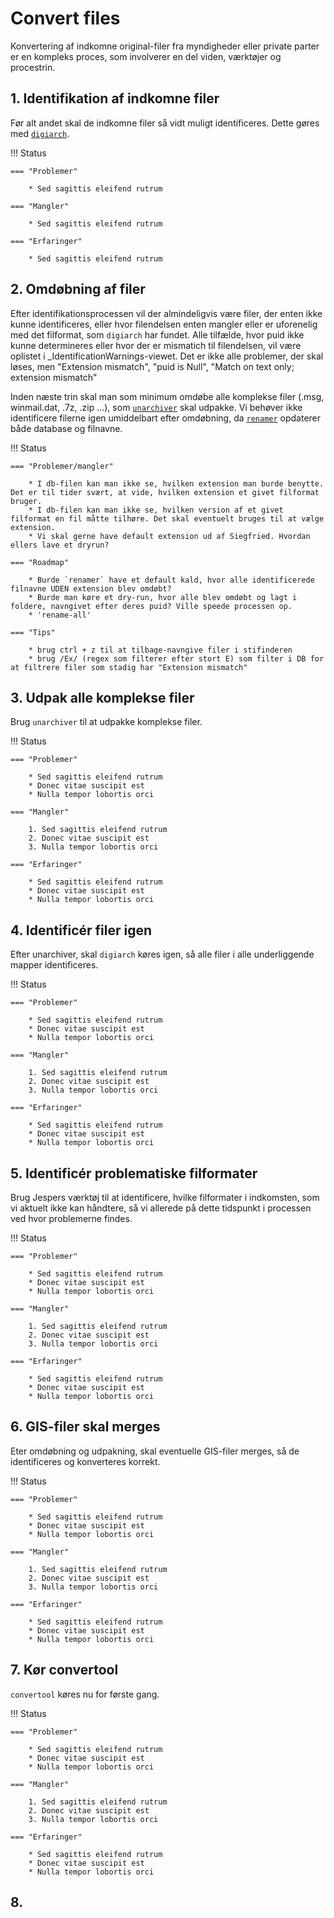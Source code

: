 # Convert files
Konvertering af indkomne original-filer fra myndigheder eller private parter er en kompleks proces, som involverer en del viden, værktøjer og procestrin.

## 1. Identifikation af indkomne filer
Før alt andet skal de indkomne filer så vidt muligt identificeres. Dette gøres med [`digiarch`](../tools/digiarch.md).

!!! Status

    === "Problemer"

        * Sed sagittis eleifend rutrum

    === "Mangler"

        * Sed sagittis eleifend rutrum

    === "Erfaringer"

        * Sed sagittis eleifend rutrum


## 2. Omdøbning af filer
Efter identifikationsprocessen vil der almindeligvis være filer, der enten ikke kunne identificeres, eller hvor filendelsen enten mangler eller er uforenelig med det filformat, som `digiarch` har fundet. Alle tilfælde, hvor puid ikke kunne determineres eller hvor der er mismatich til filendelsen, vil være oplistet i _IdentificationWarnings-viewet. Det er ikke alle problemer, der skal løses, men "Extension mismatch", "puid is Null", "Match on text only; extension mismatch"

Inden næste trin skal man som minimum omdøbe alle komplekse filer (.msg, winmail.dat, .7z, .zip ...), som [`unarchiver`](../tools/unarchiver.md) skal udpakke. Vi behøver ikke identificere filerne igen umiddelbart efter omdøbning, da [`renamer`](../tools/renamer.md) opdaterer både database og filnavne.

!!! Status

    === "Problemer/mangler"

        * I db-filen kan man ikke se, hvilken extension man burde benytte. Det er til tider svært, at vide, hvilken extension et givet filformat bruger.
        * I db-filen kan man ikke se, hvilken version af et givet filformat en fil måtte tilhøre. Det skal eventuelt bruges til at vælge extension.
        * Vi skal gerne have default extension ud af Siegfried. Hvordan ellers lave et dryrun?

    === "Roadmap"

        * Burde `renamer` have et default kald, hvor alle identificerede filnavne UDEN extension blev omdøbt?
        * Burde man køre et dry-run, hvor alle blev omdøbt og lagt i foldere, navngivet efter deres puid? Ville speede processen op.
        * 'rename-all' 

    === "Tips"

        * brug ctrl + z til at tilbage-navngive filer i stifinderen
        * brug /Ex/ (regex som filterer efter stort E) som filter i DB for at filtrere filer som stadig har "Extension mismatch"


## 3. Udpak alle komplekse filer
Brug ```unarchiver``` til at udpakke komplekse filer.

!!! Status

    === "Problemer"

        * Sed sagittis eleifend rutrum
        * Donec vitae suscipit est
        * Nulla tempor lobortis orci

    === "Mangler"

        1. Sed sagittis eleifend rutrum
        2. Donec vitae suscipit est
        3. Nulla tempor lobortis orci

    === "Erfaringer"

        * Sed sagittis eleifend rutrum
        * Donec vitae suscipit est
        * Nulla tempor lobortis orci


## 4. Identificér filer igen
Efter unarchiver, skal ```digiarch``` køres igen, så alle filer i alle underliggende mapper identificeres.

!!! Status

    === "Problemer"

        * Sed sagittis eleifend rutrum
        * Donec vitae suscipit est
        * Nulla tempor lobortis orci

    === "Mangler"

        1. Sed sagittis eleifend rutrum
        2. Donec vitae suscipit est
        3. Nulla tempor lobortis orci

    === "Erfaringer"

        * Sed sagittis eleifend rutrum
        * Donec vitae suscipit est
        * Nulla tempor lobortis orci


## 5. Identificér problematiske filformater
Brug Jespers værktøj til at identificere, hvilke filformater i indkomsten, som vi aktuelt ikke kan håndtere, så vi allerede på dette tidspunkt i processen ved hvor problemerne findes.

!!! Status

    === "Problemer"

        * Sed sagittis eleifend rutrum
        * Donec vitae suscipit est
        * Nulla tempor lobortis orci

    === "Mangler"

        1. Sed sagittis eleifend rutrum
        2. Donec vitae suscipit est
        3. Nulla tempor lobortis orci

    === "Erfaringer"

        * Sed sagittis eleifend rutrum
        * Donec vitae suscipit est
        * Nulla tempor lobortis orci


## 6. GIS-filer skal merges
Eter omdøbning og udpakning, skal eventuelle GIS-filer merges, så de identificeres og konverteres korrekt.

!!! Status

    === "Problemer"

        * Sed sagittis eleifend rutrum
        * Donec vitae suscipit est
        * Nulla tempor lobortis orci

    === "Mangler"

        1. Sed sagittis eleifend rutrum
        2. Donec vitae suscipit est
        3. Nulla tempor lobortis orci

    === "Erfaringer"

        * Sed sagittis eleifend rutrum
        * Donec vitae suscipit est
        * Nulla tempor lobortis orci


## 7. Kør convertool
```convertool``` køres nu for første gang.

!!! Status

    === "Problemer"

        * Sed sagittis eleifend rutrum
        * Donec vitae suscipit est
        * Nulla tempor lobortis orci

    === "Mangler"

        1. Sed sagittis eleifend rutrum
        2. Donec vitae suscipit est
        3. Nulla tempor lobortis orci

    === "Erfaringer"

        * Sed sagittis eleifend rutrum
        * Donec vitae suscipit est
        * Nulla tempor lobortis orci

## 8. 

